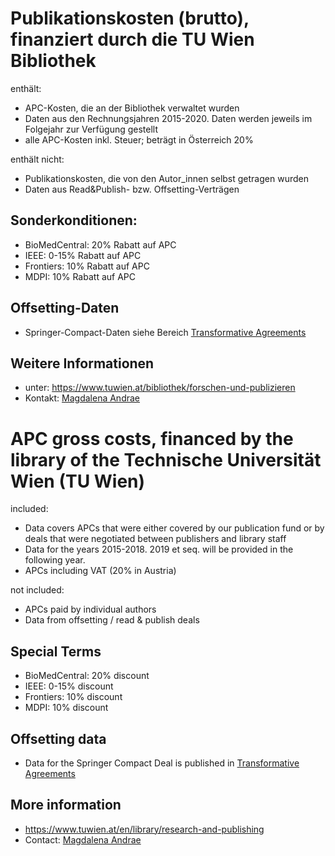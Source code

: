 # Publikationskosten (brutto), finanziert durch die TU Wien Bibliothek

enthält:
* APC-Kosten, die an der Bibliothek verwaltet wurden
* Daten aus den Rechnungsjahren 2015-2020. Daten werden jeweils im Folgejahr zur Verfügung gestellt
* alle APC-Kosten inkl. Steuer; beträgt in Österreich 20%

enthält	nicht:
* Publikationskosten, die von den Autor_innen selbst getragen wurden
* Daten aus Read&Publish- bzw. Offsetting-Verträgen


## Sonderkonditionen:
* BioMedCentral: 20% Rabatt auf APC
* IEEE: 0-15% Rabatt auf APC
* Frontiers: 10% Rabatt auf APC
* MDPI: 10% Rabatt auf APC

## Offsetting-Daten
* Springer-Compact-Daten siehe Bereich [Transformative Agreements](https://treemaps.intact-project.org/apcdata/springer-compact-coverage/)

## Weitere Informationen
* unter: <https://www.tuwien.at/bibliothek/forschen-und-publizieren>
* Kontakt: [Magdalena Andrae](mailto:openaccess@tuwien.ac.at)

# APC gross costs, financed by the library of the Technische Universität Wien (TU Wien)

included:
* Data covers APCs that were either covered by our publication fund or by deals that were negotiated between publishers and library staff
* Data for the years 2015-2018. 2019 et seq. will be provided in the following year.
* APCs including VAT (20% in Austria)

not included:
* APCs paid by individual authors
* Data from offsetting / read & publish deals


## Special Terms
* BioMedCentral: 20% discount
* IEEE: 0-15% discount
* Frontiers: 10% discount
* MDPI: 10% discount

## Offsetting data
* Data for the Springer Compact Deal is published in [Transformative Agreements](https://treemaps.intact-project.org/apcdata/springer-compact-coverage/)

## More information
* <https://www.tuwien.at/en/library/research-and-publishing>
* Contact: [Magdalena Andrae](mailto:openaccess@tuwien.ac.at)
